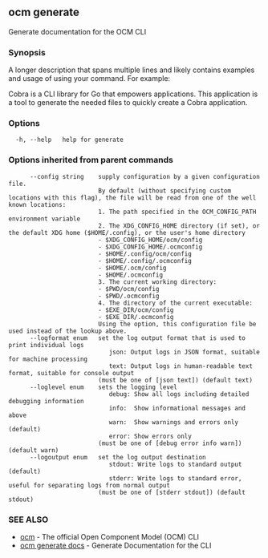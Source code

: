 ## ocm generate

Generate documentation for the OCM CLI

### Synopsis

A longer description that spans multiple lines and likely contains examples
and usage of using your command. For example:

Cobra is a CLI library for Go that empowers applications.
This application is a tool to generate the needed files
to quickly create a Cobra application.

### Options

```
  -h, --help   help for generate
```

### Options inherited from parent commands

```
      --config string    supply configuration by a given configuration file.
                         By default (without specifying custom locations with this flag), the file will be read from one of the well known locations:
                         1. The path specified in the OCM_CONFIG_PATH environment variable
                         2. The XDG_CONFIG_HOME directory (if set), or the default XDG home ($HOME/.config), or the user's home directory
                         - $XDG_CONFIG_HOME/ocm/config
                         - $XDG_CONFIG_HOME/.ocmconfig
                         - $HOME/.config/ocm/config
                         - $HOME/.config/.ocmconfig
                         - $HOME/.ocm/config
                         - $HOME/.ocmconfig
                         3. The current working directory:
                         - $PWD/ocm/config
                         - $PWD/.ocmconfig
                         4. The directory of the current executable:
                         - $EXE_DIR/ocm/config
                         - $EXE_DIR/.ocmconfig
                         Using the option, this configuration file be used instead of the lookup above.
      --logformat enum   set the log output format that is used to print individual logs
                            json: Output logs in JSON format, suitable for machine processing
                            text: Output logs in human-readable text format, suitable for console output
                         (must be one of [json text]) (default text)
      --loglevel enum    sets the logging level
                            debug: Show all logs including detailed debugging information
                            info:  Show informational messages and above
                            warn:  Show warnings and errors only (default)
                            error: Show errors only
                         (must be one of [debug error info warn]) (default warn)
      --logoutput enum   set the log output destination
                            stdout: Write logs to standard output (default)
                            stderr: Write logs to standard error, useful for separating logs from normal output
                         (must be one of [stderr stdout]) (default stdout)
```

### SEE ALSO

* [ocm](ocm.md)	 - The official Open Component Model (OCM) CLI
* [ocm generate docs](ocm_generate_docs.md)	 - Generate Documentation for the CLI

